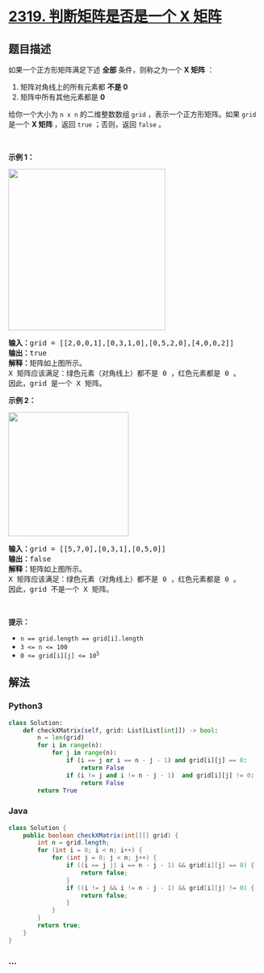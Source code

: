 # [2319. 判断矩阵是否是一个 X 矩阵](https://leetcode-cn.com/problems/check-if-matrix-is-x-matrix)

## 题目描述

<!-- 这里写题目描述 -->

<p>如果一个正方形矩阵满足下述 <strong>全部</strong> 条件，则称之为一个 <strong>X 矩阵</strong> ：</p>

<ol>
	<li>矩阵对角线上的所有元素都 <strong>不是 0</strong></li>
	<li>矩阵中所有其他元素都是 <strong>0</strong></li>
</ol>

<p>给你一个大小为 <code>n x n</code> 的二维整数数组 <code>grid</code> ，表示一个正方形矩阵。如果<em> </em><code>grid</code><em> </em>是一个 <strong>X 矩阵 </strong>，返回 <code>true</code> ；否则，返回 <code>false</code> 。</p>

<p>&nbsp;</p>

<p><strong>示例 1：</strong></p>
<img alt="" src="https://assets.leetcode.com/uploads/2022/05/03/ex1.jpg" style="width: 311px; height: 320px;">
<pre><strong>输入：</strong>grid = [[2,0,0,1],[0,3,1,0],[0,5,2,0],[4,0,0,2]]
<strong>输出：</strong>true
<strong>解释：</strong>矩阵如上图所示。
X 矩阵应该满足：绿色元素（对角线上）都不是 0 ，红色元素都是 0 。
因此，grid 是一个 X 矩阵。
</pre>

<p><strong>示例 2：</strong></p>
<img alt="" src="https://assets.leetcode.com/uploads/2022/05/03/ex2.jpg" style="width: 238px; height: 246px;">
<pre><strong>输入：</strong>grid = [[5,7,0],[0,3,1],[0,5,0]]
<strong>输出：</strong>false
<strong>解释：</strong>矩阵如上图所示。
X 矩阵应该满足：绿色元素（对角线上）都不是 0 ，红色元素都是 0 。
因此，grid 不是一个 X 矩阵。
</pre>

<p>&nbsp;</p>

<p><strong>提示：</strong></p>

<ul>
	<li><code>n == grid.length == grid[i].length</code></li>
	<li><code>3 &lt;= n &lt;= 100</code></li>
	<li><code>0 &lt;= grid[i][j] &lt;= 10<sup>5</sup></code></li>
</ul>


## 解法

<!-- 这里可写通用的实现逻辑 -->

<!-- tabs:start -->

### **Python3**

<!-- 这里可写当前语言的特殊实现逻辑 -->

```python
class Solution:
    def checkXMatrix(self, grid: List[List[int]]) -> bool:
        n = len(grid)
        for i in range(n):
            for j in range(n):
                if (i == j or i == n - j - 1) and grid[i][j] == 0:
                    return False
                if (i != j and i != n - j - 1)  and grid[i][j] != 0:
                    return False
        return True
```

### **Java**

<!-- 这里可写当前语言的特殊实现逻辑 -->

```java
class Solution {
    public boolean checkXMatrix(int[][] grid) {
        int n = grid.length;
        for (int i = 0; i < n; i++) {
            for (int j = 0; j < n; j++) {
                if ((i == j || i == n - j - 1) && grid[i][j] == 0) {
                    return false;
                }
                if ((i != j && i != n - j - 1) && grid[i][j] != 0) {
                    return false;
                }
            }
        }
        return true;
    }
}
```

### **...**

```

```

<!-- tabs:end -->
